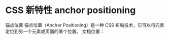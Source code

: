 # CSS 新特性 anchor positioning

锚点位置
锚点位置（Anchor Positioning）是一种 CSS 布局技术，它可以将元素定位到另一个元素或页面的某个位置。
文档位置：
